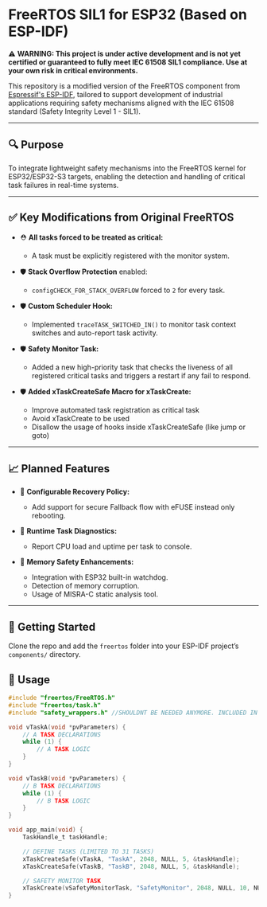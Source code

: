 # FreeRTOS SIL1 for ESP32 (Based on ESP-IDF)

⚠️ **WARNING: This project is under active development and is not yet certified or guaranteed to fully meet IEC 61508 SIL1 compliance. Use at your own risk in critical environments.**

This repository is a modified version of the FreeRTOS component from [Espressif's ESP-IDF](https://github.com/espressif/esp-idf), tailored to support development of industrial applications requiring safety mechanisms aligned with the IEC 61508 standard (Safety Integrity Level 1 - SIL1).

---

## 🔍 Purpose

To integrate lightweight safety mechanisms into the FreeRTOS kernel for ESP32/ESP32-S3 targets, enabling the detection and handling of critical task failures in real-time systems.

---

## ✅ Key Modifications from Original FreeRTOS

- ⛑️ **All tasks forced to be treated as critical:**
  - A task must be explicitly registered with the monitor system.

- 🛡️ **Stack Overflow Protection** enabled:
  - `configCHECK_FOR_STACK_OVERFLOW` forced to `2` for every task.

- 🛡️ **Custom Scheduler Hook:**
  - Implemented `traceTASK_SWITCHED_IN()` to monitor task context switches and auto-report task activity.

- 🛡️ **Safety Monitor Task:**
  - Added a new high-priority task that checks the liveness of all registered critical tasks and triggers a restart if any fail to respond.

- 🛡️ **Added xTaskCreateSafe Macro for xTaskCreate:**
  - Improve automated task registration as critical task
  - Avoid xTaskCreate to be used
  - Disallow the usage of hooks inside xTaskCreateSafe (like jump or goto)

---

## 📈 Planned Features

- 📌   **Configurable Recovery Policy:**
  - Add support for secure Fallback flow with eFUSE instead only rebooting.

- 📌   **Runtime Task Diagnostics:**
  - Report CPU load and uptime per task to console.

- 📌   **Memory Safety Enhancements:**
  - Integration with ESP32 built-in watchdog.
  - Detection of memory corruption.
  - Usage of MISRA-C static analysis tool.

-------------------------------------------------------------------------------------------------

## 🧰 Getting Started

Clone the repo and add the `freertos` folder into your ESP-IDF project’s `components/` directory.

## 🧰 Usage

```c
#include "freertos/FreeRTOS.h"
#include "freertos/task.h"
#include "safety_wrappers.h" //SHOULDNT BE NEEDED ANYMORE. INCLUDED IN freertos/FreeRTOS.h

void vTaskA(void *pvParameters) {
    // A TASK DECLARATIONS
    while (1) {
        // A TASK LOGIC
    }
}

void vTaskB(void *pvParameters) {
    // B TASK DECLARATIONS
    while (1) {
        // B TASK LOGIC
    }
}

void app_main(void) {
    TaskHandle_t taskHandle;

    // DEFINE TASKS (LIMITED TO 31 TASKS)
    xTaskCreateSafe(vTaskA, "TaskA", 2048, NULL, 5, &taskHandle);
    xTaskCreateSafe(vTaskB, "TaskB", 2048, NULL, 5, &taskHandle);

    // SAFETY MONITOR TASK 
    xTaskCreate(vSafetyMonitorTask, "SafetyMonitor", 2048, NULL, 10, NULL);
}
